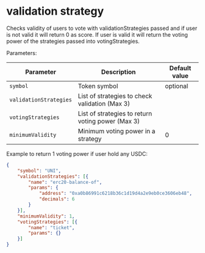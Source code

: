 # validation strategy

Checks validity of users to vote with validationStrategies passed and if user is not valid it will return 0 as score. If user is valid it will return the voting power of the strategies passed into votingStrategies.

Parameters:

| Parameter               | Description                                      | Default value |
| -------------           | ------------------------------------------       | ------------- |
| `symbol`                | Token symbol                                     | optional      |
| `validationStrategies`  | List of strategies to check validation (Max 3)   |               |
| `votingStrategies`      | List of strategies to return voting power (Max 3)|               |
| `minimumValidity`       | Minimum voting power in a strategy               | 0             |

Example to return 1 voting power if user hold any USDC:

```json
{
    "symbol": "UNI",
    "validationStrategies": [{
        "name": "erc20-balance-of",
        "params": {
            "address": "0xa0b86991c6218b36c1d19d4a2e9eb0ce3606eb48",
            "decimals": 6
        }
    }],
    "minimumValidity": 1,
    "votingStrategies": [{
        "name": "ticket",
        "params": {}
    }]
}
```
